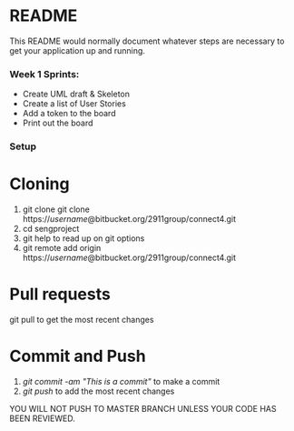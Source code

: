# README #

This README would normally document whatever steps are necessary to get your application up and running.

### Week 1 Sprints:
* Create UML draft & Skeleton
* Create a list of User Stories
* Add a token to the board
* Print out the board

### Setup ###

# Cloning #
1. git clone git clone https://*username*@bitbucket.org/2911group/connect4.git
2. cd sengproject
3. git help to read up on git options
4. git remote add origin https://*username*@bitbucket.org/2911group/connect4.git

# Pull requests #
git pull to get the most recent changes

# Commit and Push #
1. *git commit -am "This is a commit"* to make a commit 
2. *git push* to add the most recent changes

YOU WILL NOT PUSH TO MASTER BRANCH UNLESS YOUR CODE HAS BEEN REVIEWED.
